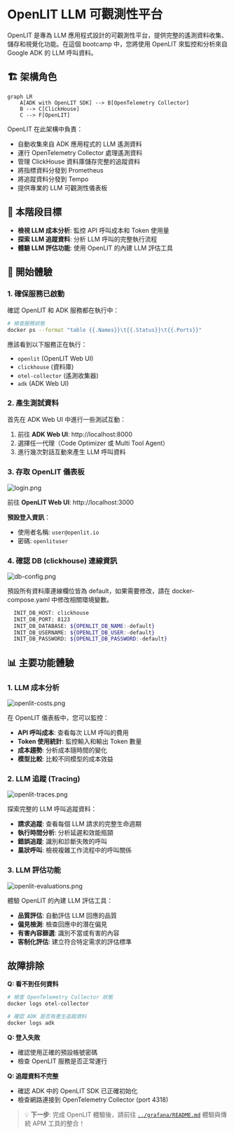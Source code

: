 # OpenLIT  LLM 可觀測性平台

OpenLIT 是專為 LLM 應用程式設計的可觀測性平台，提供完整的遙測資料收集、儲存和視覺化功能。在這個 bootcamp 中，您將使用 OpenLIT 來監控和分析來自 Google ADK 的 LLM 呼叫資料。

## 🏗️ 架構角色

```mermaid
graph LR
    A[ADK with OpenLIT SDK] --> B[OpenTelemetry Collector]
    B --> C[ClickHouse]
    C --> F[OpenLIT]
```

OpenLIT 在此架構中負責：
- 自動收集來自 ADK 應用程式的 LLM 遙測資料
- 運行 OpenTelemetry Collector 處理遙測資料
- 管理 ClickHouse 資料庫儲存完整的追蹤資料
- 將指標資料分發到 Prometheus 
- 將追蹤資料分發到 Tempo
- 提供專業的 LLM 可觀測性儀表板

## 🎯 本階段目標

- **檢視 LLM 成本分析**: 監控 API 呼叫成本和 Token 使用量
- **探索 LLM 追蹤資料**: 分析 LLM 呼叫的完整執行流程
- **體驗 LLM 評估功能**: 使用 OpenLIT 的內建 LLM 評估工具

## 🚀 開始體驗

### 1. 確保服務已啟動

確認 OpenLIT 和 ADK 服務都在執行中：

```bash
# 檢查服務狀態
docker ps --format "table {{.Names}}\t{{.Status}}\t{{.Ports}}"
```

應該看到以下服務正在執行：
- `openlit` (OpenLIT Web UI)
- `clickhouse` (資料庫)
- `otel-collector` (遙測收集器)
- `adk` (ADK Web UI)

### 2. 產生測試資料

首先在 ADK Web UI 中進行一些測試互動：

1. 前往 **ADK Web UI**: http://localhost:8000
2. 選擇任一代理（Code Optimizer 或 Multi Tool Agent）
3. 進行幾次對話互動來產生 LLM 呼叫資料

### 3. 存取 OpenLIT 儀表板

![login.png](./images/login.png)

前往 **OpenLIT Web UI**: http://localhost:3000

**預設登入資訊**：
- 使用者名稱: `user@openlit.io`
- 密碼: `openlituser`

### 4. 確認 DB (clickhouse) 連線資訊

![db-config.png](./images/db-config.png)

預設所有資料庫連線欄位皆為 default，如果需要修改，請在 docker-compose.yaml 中修改相關環境變數。
 ```bash
   INIT_DB_HOST: clickhouse
   INIT_DB_PORT: 8123
   INIT_DB_DATABASE: ${OPENLIT_DB_NAME:-default}
   INIT_DB_USERNAME: ${OPENLIT_DB_USER:-default}
   INIT_DB_PASSWORD: ${OPENLIT_DB_PASSWORD:-default}
```
   
## 📊 主要功能體驗

### 1. LLM 成本分析

![openlit-costs.png](./images/openlit-costs.png)

在 OpenLIT 儀表板中，您可以監控：

- **API 呼叫成本**: 查看每次 LLM 呼叫的費用
- **Token 使用統計**: 監控輸入和輸出 Token 數量
- **成本趨勢**: 分析成本隨時間的變化
- **模型比較**: 比較不同模型的成本效益

### 2. LLM 追蹤 (Tracing)

![openlit-traces.png](./images/openlit-traces.png)

探索完整的 LLM 呼叫追蹤資料：

- **請求追蹤**: 查看每個 LLM 請求的完整生命週期
- **執行時間分析**: 分析延遲和效能瓶頸
- **錯誤追蹤**: 識別和診斷失敗的呼叫
- **巢狀呼叫**: 檢視複雜工作流程中的呼叫關係

### 3. LLM 評估功能

![openlit-evaluations.png](./images/openlit-evaluations.png)

體驗 OpenLIT 的內建 LLM 評估工具：

- **品質評估**: 自動評估 LLM 回應的品質
- **偏見檢測**: 檢查回應中的潛在偏見
- **有害內容篩選**: 識別不當或有害的內容
- **客制化評估**: 建立符合特定需求的評估標準

## 故障排除

**Q: 看不到任何資料**
```bash
# 檢查 OpenTelemetry Collector 狀態
docker logs otel-collector

# 確認 ADK 是否有產生追蹤資料
docker logs adk
```

**Q: 登入失敗**
- 確認使用正確的預設帳號密碼
- 檢查 OpenLIT 服務是否正常運行

**Q: 追蹤資料不完整**
- 確認 ADK 中的 OpenLIT SDK 已正確初始化
- 檢查網路連接到 OpenTelemetry Collector (port 4318)

> 💡 **下一步**: 完成 OpenLIT 體驗後，請前往 [`../grafana/README.md`](../grafana/README.md) 體驗與傳統 APM 工具的整合！
